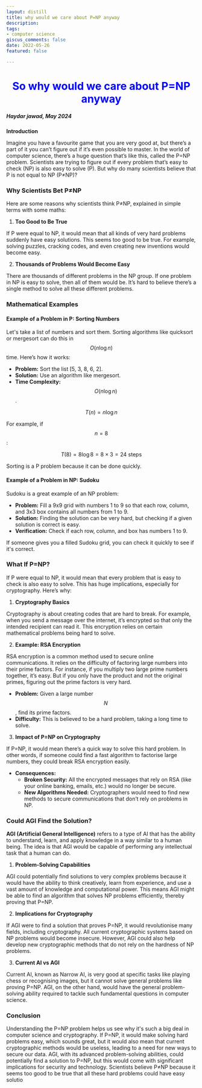 ```yaml
---
layout: distill 
title: why would we care about P=NP anyway
description: 
tags: 
- computer science
giscus_comments: false 
date: 2022-05-26
featured: false

---
```

<h1 style="text-align: center; color: blue !important;">So why would we care about P=NP anyway</h1>


##### Haydar jawad, May 2024 



**Introduction**

Imagine you have a favourite game that you are very good at, but there’s a part of it you can’t figure out if it’s even possible to master. In the world of computer science, there’s a huge question that’s like this, called the P=NP problem. Scientists are trying to figure out if every problem that’s easy to check (NP) is also easy to solve (P). But why do many scientists believe that P is not equal to NP (P≠NP)?

### Why Scientists Bet P≠NP

Here are some reasons why scientists think P≠NP, explained in simple terms with some maths:

1. **Too Good to Be True**

If P were equal to NP, it would mean that all kinds of very hard problems suddenly have easy solutions. This seems too good to be true. For example, solving puzzles, cracking codes, and even creating new inventions would become easy. 

2. **Thousands of Problems Would Become Easy**

There are thousands of different problems in the NP group. If one problem in NP is easy to solve, then all of them would be. It’s hard to believe there’s a single method to solve all these different problems.

### Mathematical Examples

#### Example of a Problem in P: Sorting Numbers

Let's take a list of numbers and sort them. Sorting algorithms like quicksort or mergesort can do this in $$ O(n \log n) $$ time. Here’s how it works:

- **Problem:** Sort the list [5, 3, 8, 6, 2].
- **Solution:** Use an algorithm like mergesort.
- **Time Complexity:** $$ O(n \log n) $$.

$$ T(n) = n \log n $$

For example, if $$ n = 8 $$:

$$ T(8) = 8 \log 8 = 8 \times 3 = 24 \text{ steps} $$

Sorting is a P problem because it can be done quickly.

#### Example of a Problem in NP: Sudoku

Sudoku is a great example of an NP problem:

- **Problem:** Fill a 9x9 grid with numbers 1 to 9 so that each row, column, and 3x3 box contains all numbers from 1 to 9.
- **Solution:** Finding the solution can be very hard, but checking if a given solution is correct is easy.
- **Verification:** Check if each row, column, and box has numbers 1 to 9.

If someone gives you a filled Sudoku grid, you can check it quickly to see if it's correct.

### What If P=NP?

If P were equal to NP, it would mean that every problem that is easy to check is also easy to solve. This has huge implications, especially for cryptography. Here’s why:

1. **Cryptography Basics**

Cryptography is about creating codes that are hard to break. For example, when you send a message over the internet, it’s encrypted so that only the intended recipient can read it. This encryption relies on certain mathematical problems being hard to solve. 

2. **Example: RSA Encryption**

RSA encryption is a common method used to secure online communications. It relies on the difficulty of factoring large numbers into their prime factors. For instance, if you multiply two large prime numbers together, it’s easy. But if you only have the product and not the original primes, figuring out the prime factors is very hard.

- **Problem:** Given a large number $$ N $$, find its prime factors.
- **Difficulty:** This is believed to be a hard problem, taking a long time to solve.

3. **Impact of P=NP on Cryptography**

If P=NP, it would mean there’s a quick way to solve this hard problem. In other words, if someone could find a fast algorithm to factorise large numbers, they could break RSA encryption easily.

- **Consequences:** 
  - **Broken Security:** All the encrypted messages that rely on RSA (like your online banking, emails, etc.) would no longer be secure.
  - **New Algorithms Needed:** Cryptographers would need to find new methods to secure communications that don’t rely on problems in NP.

### Could AGI Find the Solution?

**AGI (Artificial General Intelligence)** refers to a type of AI that has the ability to understand, learn, and apply knowledge in a way similar to a human being. The idea is that AGI would be capable of performing any intellectual task that a human can do.

1. **Problem-Solving Capabilities**

AGI could potentially find solutions to very complex problems because it would have the ability to think creatively, learn from experience, and use a vast amount of knowledge and computational power. This means AGI might be able to find an algorithm that solves NP problems efficiently, thereby proving that P=NP.

2. **Implications for Cryptography**

If AGI were to find a solution that proves P=NP, it would revolutionise many fields, including cryptography. All current cryptographic systems based on NP problems would become insecure. However, AGI could also help develop new cryptographic methods that do not rely on the hardness of NP problems.

3. **Current AI vs AGI**

Current AI, known as Narrow AI, is very good at specific tasks like playing chess or recognising images, but it cannot solve general problems like proving P=NP. AGI, on the other hand, would have the general problem-solving ability required to tackle such fundamental questions in computer science.

### Conclusion

Understanding the P=NP problem helps us see why it's such a big deal in computer science and cryptography. If P=NP, it would make solving hard problems easy, which sounds great, but it would also mean that current cryptographic methods would be useless, leading to a need for new ways to secure our data. AGI, with its advanced problem-solving abilities, could potentially find a solution to P=NP, but this would come with significant implications for security and technology. Scientists believe P≠NP because it seems too good to be true that all these hard problems could have easy solutio